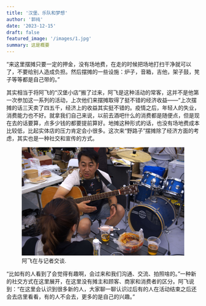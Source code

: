 ```yaml
---
title: '汉堡、乐队和梦想'
author: '郭纯'
date: '2023-12-15'
draft: false
featured_image: '/images/1.jpg'
summary: 这是概要
---
```


“来这里摆摊只要一定的押金，没有场地费，在走的时候把场地打扫干净就可以了，不要给别人造成负担。然后摆摊的一些设施：炉子，音箱，吉他，架子鼓，凳子等等都是自己带的。”

其实相当于将阿飞的“汉堡小店”搬了过来，阿飞是这种活动的常客，这并不是他第一次参加这一系列的活动，上次他们来摆摊取得了挺不错的经济收益——“上次摆摊的话三天卖了四五千，经济上的收益其实挺不错的。疫情之后，年轻人的失业，消费能力也不好。就拿我们自己来说，以前去酒吧什么的消费都是随便点，但是现在去的话要算，点多少钱的都要提前算好。地摊这种形式的话，也没有场地费成本比较低，比起实体店的压力肯定会小很多。这次来“野路子”摆摊除了经济方面的考虑，其实也是一种社交和宣传的方式。

<figure>
    <img src="/images/1.2.jpg"
         alt="Albuquerque, New Mexico">
    <figcaption>阿飞在与记者交谈.</figcaption>
</figure>


“比如有的人看到了会觉得有趣啊，会过来和我们沟通、交流、拍照啥的。”一种新的社交方式在这里展开，在这里没有摊主和顾客、商家和消费者的区分。阿飞说到：“在这里会认识到很多新的人，大家聊一聊认识过后有的人在活动结束之后还会去店里看看，有的人不会去，更多的是自己的兴趣。”

